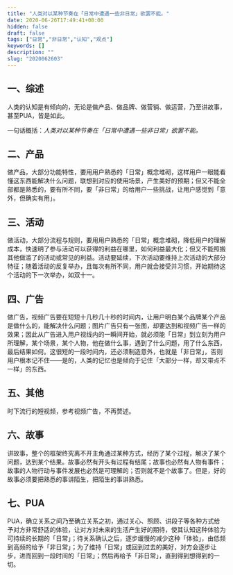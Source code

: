 ```yaml
---
title: "人类对以某种节奏在「日常中遭遇一些非日常」欲罢不能。"
date: 2020-06-26T17:49:41+08:00
hidden: false
draft: false
tags: ["日常","非日常","认知","观点"]
keywords: []
description: ""
slug: "2020062603"
---
```

## 一、综述
人类的认知是有倾向的，无论是做产品、做品牌、做营销、做运营，乃至讲故事，甚至PUA，皆是如此。

一句话概括：*人类对以某种节奏在「日常中遭遇一些非日常」欲罢不能。*

## 二、产品
做产品，大部分功能特性，要用用户熟悉的「日常」概念堆砌，这样用户一眼能看懂这东西能解决什么问题，联想到对应的使用场景，产生美好的预期；但又不能全部都是熟悉的，要有所不同，要「非日常」的给用户一些挑战，让用户感觉到「意外，但确实有用」。

## 三、活动
做活动，大部分流程与规则，要用用户熟悉的「日常」概念堆砌，降低用户的理解成本，快速明了参与活动可以获得的利益在哪里，如何利益最大化；但又不能照搬其他做滥了的活动或常见的利益。活动要延续，下次活动要维持上次活动的大部分特征；随着活动的反复举办，且每次有所不同，用户就会接受并习惯，开始期待这个活动的下一次举办，如双十一。

## 四、广告
做广告，视频广告要在短短十几秒几十秒的时间内，让用户明白某个品牌某个产品是做什么的，能解决什么问题；图片广告只有一张图，却要达到和视频广告一样的效果；因此从广告进入用户视线内的一瞬间开始，就必须能「日常」到立刻为用户所理解，某个场景，某个人物，他在做什么事，遇到了什么问题，用了什么东西，最后结果如何。这很短的一段时间内，还必须制造意外，也就是「非日常」，否则用户根本记不住——是的，人类的记忆也是倾向于记住「大部分一样，却又带点不一样」的东西。

## 五、其他
时下流行的短视频，参考视频广告，不再赘述。

## 六、故事
讲故事，整个的框架终究离不开主角通过某种方式，经历了某个过程，解决了某个问题，达到某个结果。故事必然有开头有过程有结尾；故事也必然有人物有事件；故事的人物行动与事件发展也必然是可理解的；否则就不是个故事了。但是，好的故事必须要把熟悉的事讲陌生，把陌生的事讲熟悉。

## 七、PUA
PUA，确立关系之间乃至确立关系之初，通过关心、照顾、讲段子等各种方式给予对方非常舒适的体验，让对方对未来的生活产生好的期待，使其认知这种体验为可持续的长期的「日常」；待关系确认之后，逐步缓慢的减少这种「体验」，由低频到高频的给予「非日常」；为了维持「日常」或回到过去的美好，对方会逐步让步，进而回到一段时间的「日常」；然后再给予「非日常」，直到得到想得到的一切。